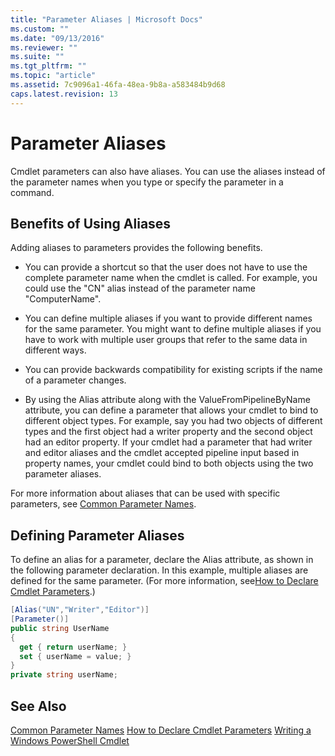 ```yaml
---
title: "Parameter Aliases | Microsoft Docs"
ms.custom: ""
ms.date: "09/13/2016"
ms.reviewer: ""
ms.suite: ""
ms.tgt_pltfrm: ""
ms.topic: "article"
ms.assetid: 7c9096a1-46fa-48ea-9b8a-a583484b9d68
caps.latest.revision: 13
---
```

# Parameter Aliases
Cmdlet parameters can also have aliases. You can use the aliases instead of the parameter names when you type or specify the parameter in a command.

## Benefits of Using Aliases
 Adding aliases to parameters provides the following benefits.

-   You can provide a shortcut so that the user does not have to use the complete parameter name when the cmdlet is called. For example, you could use the "CN" alias instead of the parameter name "ComputerName".

-   You can define multiple aliases if you want to provide different names for the same parameter. You might want to define multiple aliases if you have to work with multiple user groups that refer to the same data in different ways.

-   You can provide backwards compatibility for existing scripts if the name of a parameter changes.

-   By using the Alias attribute along with the ValueFromPipelineByName attribute, you can define a parameter that allows your cmdlet to bind to different object types. For example, say you had two objects of different types and the first object had a writer property and the second object had an editor property. If your cmdlet had a parameter that had writer and editor aliases and the cmdlet accepted pipeline input based in property names, your cmdlet could bind to both objects using the two parameter aliases.

 For more information about aliases that can be used with specific parameters, see [Common Parameter Names](./common-parameter-names.md).

## Defining Parameter Aliases
 To define an alias for a parameter, declare the Alias attribute, as shown in the following parameter declaration. In this example, multiple aliases are defined for the same parameter. (For more information, see[How to Declare Cmdlet Parameters](./how-to-declare-cmdlet-parameters.md).)

```csharp
[Alias("UN","Writer","Editor")]
[Parameter()]
public string UserName
{
  get { return userName; }
  set { userName = value; }
}
private string userName;
```

## See Also
 [Common Parameter Names](./common-parameter-names.md)
 [How to Declare Cmdlet Parameters](./how-to-declare-cmdlet-parameters.md)
 [Writing a Windows PowerShell Cmdlet](./writing-a-windows-powershell-cmdlet.md)
